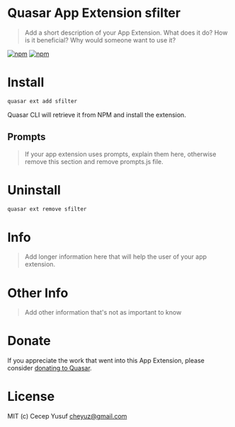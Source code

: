 # Quasar App Extension sfilter

> Add a short description of your App Extension. What does it do? How is it beneficial? Why would someone want to use it?

[![npm](https://img.shields.io/npm/v/quasar-app-extension-sfilter.svg?label=quasar-app-extension-sfilter)](https://www.npmjs.com/package/quasar-app-extension-sfilter)
[![npm](https://img.shields.io/npm/dt/quasar-app-extension-sfilter.svg)](https://www.npmjs.com/package/quasar-app-extension-sfilter)

# Install
```bash
quasar ext add sfilter
```
Quasar CLI will retrieve it from NPM and install the extension.

## Prompts

> If your app extension uses prompts, explain them here, otherwise remove this section and remove prompts.js file.

# Uninstall
```bash
quasar ext remove sfilter
```

# Info
> Add longer information here that will help the user of your app extension.

# Other Info
> Add other information that's not as important to know

# Donate
If you appreciate the work that went into this App Extension, please consider [donating to Quasar](https://donate.quasar.dev).

# License
MIT (c) Cecep Yusuf <cheyuz@gmail.com>
